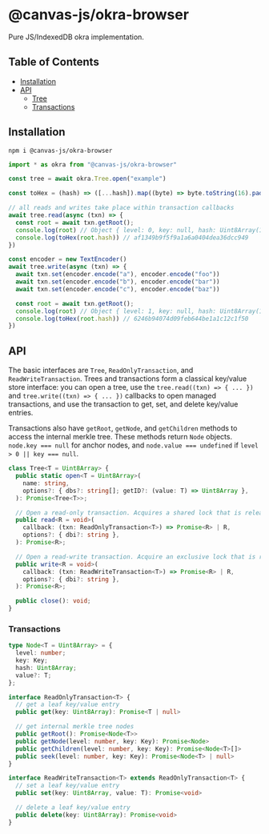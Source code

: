 # @canvas-js/okra-browser

Pure JS/IndexedDB okra implementation.

## Table of Contents

- [Installation](#installation)
- [API](#api)
  - [Tree](#tree)
  - [Transactions](#transactions)

## Installation

```
npm i @canvas-js/okra-browser
```

```js
import * as okra from "@canvas-js/okra-browser"

const tree = await okra.Tree.open("example")

const toHex = (hash) => ([...hash]).map((byte) => byte.toString(16).padStart(2, "0")).join("")

// all reads and writes take place within transaction callbacks
await tree.read(async (txn) => {
  const root = await txn.getRoot();
  console.log(root) // Object { level: 0, key: null, hash: Uint8Array(16) }
  console.log(toHex(root.hash)) // af1349b9f5f9a1a6a0404dea36dcc949
}) 

const encoder = new TextEncoder()
await tree.write(async (txn) => {
  await txn.set(encoder.encode("a"), encoder.encode("foo"))
  await txn.set(encoder.encode("b"), encoder.encode("bar"))
  await txn.set(encoder.encode("c"), encoder.encode("baz"))

  const root = await txn.getRoot();
  console.log(root) // Object { level: 1, key: null, hash: Uint8Array(16) }
  console.log(toHex(root.hash)) // 6246b94074d09feb644be1a1c12c1f50
})
```

## API

The basic interfaces are `Tree`, `ReadOnlyTransaction`, and `ReadWriteTransaction`. Trees and transactions form a classical key/value store interface: you can open a tree, use the `tree.read((txn) => { ... })` and `tree.write((txn) => { ... })` callbacks to open managed transactions, and use the transaction to get, set, and delete key/value entries.

Transactions also have `getRoot`, `getNode`, and `getChildren` methods to access the internal merkle tree. These methods return `Node` objects. `node.key === null` for anchor nodes, and `node.value === undefined` if `level > 0 || key === null`.

```ts
class Tree<T = Uint8Array> {
  public static open<T = Uint8Array>(
    name: string,
    options?: { dbs?: string[]; getID?: (value: T) => Uint8Array },
  ): Promise<Tree<T>>;

  // Open a read-only transaction. Acquires a shared lock that is released when the callback resolves.
  public read<R = void>(
    callback: (txn: ReadOnlyTransaction<T>) => Promise<R> | R,
    options?: { dbi?: string },
  ): Promise<R>;

  // Open a read-write transaction. Acquire an exclusive lock that is released when the callback resolves.
  public write<R = void>(
    callback: (txn: ReadWriteTransaction<T>) => Promise<R> | R,
    options?: { dbi?: string },
  ): Promise<R>;

  public close(): void;
}
```

### Transactions

```ts
type Node<T = Uint8Array> = {
  level: number;
  key: Key;
  hash: Uint8Array;
  value?: T;
};
```

```ts
interface ReadOnlyTransaction<T> {
  // get a leaf key/value entry
  public get(key: Uint8Array): Promise<T | null>

  // get internal merkle tree nodes
  public getRoot(): Promise<Node<T>>
  public getNode(level: number, key: Key): Promise<Node>
  public getChildren(level: number, key: Key): Promise<Node<T>[]>
  public seek(level: number, key: Key): Promise<Node<T> | null>
}

interface ReadWriteTransaction<T> extends ReadOnlyTransaction<T> {
  // set a leaf key/value entry
  public set(key: Uint8Array, value: T): Promise<void>

  // delete a leaf key/value entry
  public delete(key: Uint8Array): Promise<void>
}
```
